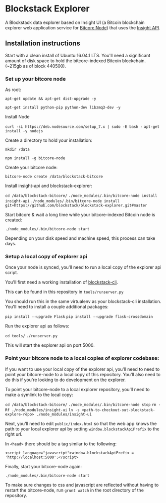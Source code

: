 # Blockstack Explorer

A Blockstack data explorer based on Insight UI (a Bitcoin blockchain explorer web application service for [Bitcore Node](https://github.com/bitpay/bitcore-node)) that uses the [Insight API](https://github.com/bitpay/insight-api).


## Installation instructions

Start with a clean install of Ubuntu 16.04.1 LTS. You'll need a significant
amount of disk space to hold the bitcore-indexed Bitcoin blockchain.
(~215gb as of block 440500).

### Set up your bitcore node

As root:

`apt-get update && apt-get dist-upgrade -y`

`apt-get install python-pip python-dev libzmq3-dev -y`

Install Node

`curl -sL https://deb.nodesource.com/setup_7.x | sudo -E bash -`
`apt-get install -y nodejs`

Create a directory to hold your installation:

`mkdir /data`

`npm install -g bitcore-node`

Create your bitcore node:

`bitcore-node create /data/blockstack-bitcore`

Install insight-api and blockstack-explorer:

`cd /data/blockstack-bitcore/`
`./node_modules/.bin/bitcore-node install insight-api`
`./node_modules/.bin/bitcore-node install git+https://github.com/blockstack/blockstack-explorer.git#master`

Start bitcore & wait a long time while your bitcore-indexed Bitcoin node is created:

`./node_modules/.bin/bitcore-node start`

Depending on your disk speed and machine speed, this process can take days.

### Setup a local copy of explorer api

Once your node is synced, you'll need to run a local copy of the explorer api script.

You'll first need a working installation of [blockstack-cli](https://github.com/blockstack/blockstack-cli).

This can be found in this repository in `tools/runserver.py`

You should run this in the same virtualenv as your blockstack-cli installation.
You'll need to install a couple additional packages:

`pip install --upgrade Flask`
`pip install --upgrade flask-crossdomain`

Run the explorer api as follows:

`cd tools/`
`./runserver.py`

This will start the explorer api on port 5000.

### Point your bitcore node to a local copies of explorer codebase:

If you want to use your local copy of the explorer api, you'll need to need to point your
bitcore-node to a local copy of this repository. You'll also need to do this if you're looking
to do development on the explorer.

To point your bitcore-node to a local explorer repository, you'll need to make a symlink to the local copy:

`cd /data/blockstack-bitcore/`
`./node_modules/.bin/bitcore-node stop`
`rm -Rf ./node_modules/insight-ui`
`ln -s <path-to-checkout-out-blockstack-explore-repo> ./node_modules/insight-ui`

Next, you'll need to edit `public/index.html` so that the web app knows the path
to your local explorer api by setting `window.blockstackApiPrefix` to the right
url.

In `<head>` there should be a tag similar to the following:

`<script language="javascript">window.blockstackApiPrefix = 'http://localhost:5000';</script>`

Finally, start your bitcore-node again:

`./node_modules/.bin/bitcore-node start`


To make sure changes to css and javascript are reflected without having to restart
the bitcore-node, run `grunt watch` in the root directory of the repository.
